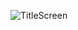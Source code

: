 ![TitleScreen](https://github.com/ironcutter24/GMtk-Jam2023/assets/33135141/d3929319-1978-40d9-b5ae-8d5fb9a35788)
